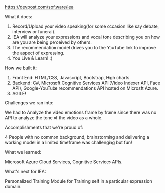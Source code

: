 https://devpost.com/software/iea

What it does:
1. Record/Upload your video speaking(for some occasion like say debate, interview or funeral).
2. IEA will analyze your expressions and vocal tone describing you on how are you are being perceived by others.
3. The recommendation model drives you to the YouTube link to improve the aspect of expressing.
4. You Live & Learn! :)

How we built it:
1. Front End: HTML/CSS, Javascript, Bootstrap, High charts
2. Backend: C#, Microsoft Cognitive Services API (Video Indexer API, Face API), Google-YouTube recommendations API hosted on Microsft Azure.
3. AGILE!

Challenges we ran into:

We had to Analyze the video emotions frame by frame since there was no API to analyze the tone of the video as a whole.

Accomplishments that we're proud of:

4 People with no common background, brainstorming and delivering a working model in a limited timeframe was challenging but fun!

What we learned:

Microsoft Azure Cloud Services, Cognitive Services APIs.

What's next for IEA:

Personalized Training Module for Training self in a particular expression domain.
